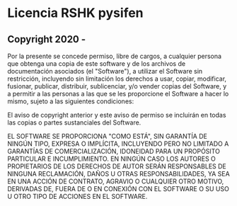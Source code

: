 # Licencia RSHK pysifen

##  Copyright 2020 - 

Por la presente se concede permiso, libre de cargos, a cualquier persona que obtenga una copia de este software y de 
los archivos de documentación asociados (el "Software"), a utilizar el Software sin restricción, incluyendo sin 
limitación los derechos a usar, copiar, modificar, fusionar, publicar, distribuir, sublicenciar, y/o vender copias del 
Software, y a permitir a las personas a las que se les proporcione el Software a hacer lo mismo, sujeto a las siguientes
condiciones: 

El aviso de copyright anterior y este aviso de permiso se incluirán en todas las copias o partes sustanciales del
Software. 

EL SOFTWARE SE PROPORCIONA "COMO ESTÁ", SIN GARANTÍA DE NINGÚN TIPO, EXPRESA O IMPLÍCITA, INCLUYENDO PERO NO LIMITADO A
GARANTÍAS DE COMERCIALIZACIÓN, IDONEIDAD PARA UN PROPÓSITO PARTICULAR E INCUMPLIMIENTO. EN NINGÚN CASO LOS AUTORES O
PROPIETARIOS DE LOS DERECHOS DE AUTOR SERÁN RESPONSABLES DE NINGUNA RECLAMACIÓN, DAÑOS U OTRAS RESPONSABILIDADES, YA SEA
EN UNA ACCIÓN DE CONTRATO, AGRAVIO O CUALQUIER OTRO MOTIVO, DERIVADAS DE, FUERA DE O EN CONEXIÓN CON EL SOFTWARE O SU
USO U OTRO TIPO DE ACCIONES EN EL SOFTWARE.